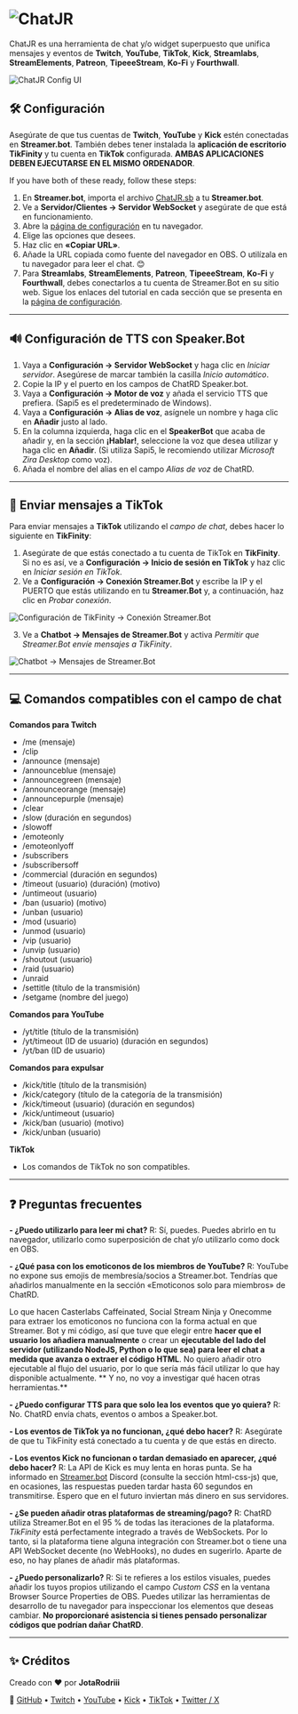 # ![ChatJR](https://i.imgur.com/Ifpd7Ay.png)

ChatJR es una herramienta de chat y/o widget superpuesto que unifica mensajes y eventos de **Twitch**, **YouTube**, **TikTok**, **Kick**, **Streamlabs**, **StreamElements**, **Patreon**, **TipeeeStream**, **Ko-Fi** y **Fourthwall**.

![ChatJR Config UI](https://i.imgur.com/ezrWaI2.png)

## 🛠️ Configuración

Asegúrate de que tus cuentas de **Twitch**, **YouTube** y **Kick** estén conectadas en **Streamer.bot**. También debes tener instalada la **aplicación de escritorio TikFinity** y tu cuenta en **TikTok** configurada. **AMBAS APLICACIONES DEBEN EJECUTARSE EN EL MISMO ORDENADOR**.

If you have both of these ready, follow these steps:

1. En **Streamer.bot**, importa el archivo [ChatJR.sb](https://github.com/JotaRodriii/chatrd/blob/main/chatrd.sb) a tu **Streamer.bot**.
2. Ve a **Servidor/Clientes → Servidor WebSocket** y asegúrate de que está en funcionamiento.
5. Abre la [página de configuración](https://JotaRodriii.github.io/ChatRD) en tu navegador.
6. Elige las opciones que desees.
7. Haz clic en **«Copiar URL»**.
8. Añade la URL copiada como fuente del navegador en OBS. O utilízala en tu navegador para leer el chat. 😊
9. Para **Streamlabs**, **StreamElements**, **Patreon**, **TipeeeStream**, **Ko-Fi** y **Fourthwall**, debes conectarlos a tu cuenta de Streamer.Bot en su sitio web. Sigue los enlaces del tutorial en cada sección que se presenta en la [página de configuración](https://JotaRodriii.github.io/ChatRD).

---

## 🔊 Configuración de TTS con Speaker.Bot

1. Vaya a **Configuración → Servidor WebSocket** y haga clic en *Iniciar servidor*. Asegúrese de marcar también la casilla *Inicio automático*.
2. Copie la IP y el puerto en los campos de ChatRD Speaker.bot.
3. Vaya a **Configuración → Motor de voz** y añada el servicio TTS que prefiera. (Sapi5 es el predeterminado de Windows).
4. Vaya a **Configuración → Alias de voz**, asígnele un nombre y haga clic en **Añadir** justo al lado.
5. En la columna izquierda, haga clic en el **SpeakerBot** que acaba de añadir y, en la sección **¡Hablar!**, seleccione la voz que desea utilizar y haga clic en **Añadir**. (Si utiliza Sapi5, le recomiendo utilizar *Microsoft Zira Desktop* como voz).
6. Añada el nombre del alias en el campo *Alias de voz* de ChatRD.

---

## 💬 Enviar mensajes a TikTok
Para enviar mensajes a **TikTok** utilizando el *campo de chat*, debes hacer lo siguiente en **TikFinity**:

1. Asegúrate de que estás conectado a tu cuenta de TikTok en **TikFinity**. Si no es así, ve a **Configuración → Inicio de sesión en TikTok** y haz clic en *Iniciar sesión en TikTok*.
2. Ve a **Configuración → Conexión Streamer.Bot** y escribe la IP y el PUERTO que estás utilizando en tu **Streamer.Bot** y, a continuación, haz clic en *Probar conexión*.

![Configuración de TikFinity → Conexión Streamer.Bot](https://i.imgur.com/h0QDnNX.png)

3. Ve a **Chatbot → Mensajes de Streamer.Bot** y activa *Permitir que Streamer.Bot envíe mensajes a TikFinity*. 

![Chatbot → Mensajes de Streamer.Bot](https://i.imgur.com/IGQ5xQq.png)

---

## 💻 Comandos compatibles con el campo de chat

**Comandos para Twitch**
- /me (mensaje)
- /clip
- /announce (mensaje)
- /announceblue (mensaje)
- /announcegreen (mensaje)
- /announceorange (mensaje)
- /announcepurple (mensaje)
- /clear
- /slow (duración en segundos)
- /slowoff
- /emoteonly
- /emoteonlyoff
- /subscribers
- /subscribersoff
- /commercial (duración en segundos)
- /timeout (usuario) (duración) (motivo)
- /untimeout (usuario)
- /ban (usuario) (motivo)
- /unban (usuario)
- /mod (usuario)
- /unmod (usuario)
- /vip (usuario)
- /unvip (usuario)
- /shoutout (usuario)
- /raid (usuario)
- /unraid
- /settitle (título de la transmisión)
- /setgame (nombre del juego)

**Comandos para YouTube**
- /yt/title (título de la transmisión)
- /yt/timeout (ID de usuario) (duración en segundos)
- /yt/ban (ID de usuario)

**Comandos para expulsar**
- /kick/title (título de la transmisión)
- /kick/category (título de la categoría de la transmisión)
- /kick/timeout (usuario) (duración en segundos)
- /kick/untimeout (usuario)
- /kick/ban (usuario) (motivo)
- /kick/unban (usuario)

**TikTok**
- Los comandos de TikTok no son compatibles.


---

## ❓ Preguntas frecuentes
**- ¿Puedo utilizarlo para leer mi chat?**
R: Sí, puedes. Puedes abrirlo en tu navegador, utilizarlo como superposición de chat y/o utilizarlo como dock en OBS.

**- ¿Qué pasa con los emoticonos de los miembros de YouTube?**
R: YouTube no expone sus emojis de membresía/socios a Streamer.bot. Tendrías que añadirlos manualmente en la sección «Emoticonos solo para miembros» de ChatRD.

Lo que hacen Casterlabs Caffeinated, Social Stream Ninja y Onecomme para extraer los emoticonos no funciona con la forma actual en que Streamer. Bot y mi código, así que tuve que elegir entre **hacer que el usuario los añadiera manualmente** o crear un **ejecutable del lado del servidor (utilizando NodeJS, Python o lo que sea) para leer el chat a medida que avanza o extraer el código HTML**. No quiero añadir otro ejecutable al flujo del usuario, por lo que sería más fácil utilizar lo que hay disponible actualmente. ** Y no, no voy a investigar qué hacen otras herramientas.**

**- ¿Puedo configurar TTS para que solo lea los eventos que yo quiera?**
R: No. ChatRD envía chats, eventos o ambos a Speaker.bot.

**- Los eventos de TikTok ya no funcionan, ¿qué debo hacer?**
R: Asegúrate de que tu TikFinity está conectado a tu cuenta y de que estás en directo.

**- Los eventos Kick no funcionan o tardan demasiado en aparecer, ¿qué debo hacer?**
R: La API de Kick es muy lenta en horas punta. Se ha informado en [Streamer.bot](https://discord.streamer.bot/) Discord (consulte la sección html-css-js) que, en ocasiones, las respuestas pueden tardar hasta 60 segundos en transmitirse. Espero que en el futuro inviertan más dinero en sus servidores.

**- ¿Se pueden añadir otras plataformas de streaming/pago?**
R: ChatRD utiliza Streamer.Bot en el 95 % de todas las iteraciones de la plataforma. *TikFinity* está perfectamente integrado a través de WebSockets. Por lo tanto, si la plataforma tiene alguna integración con Streamer.bot o tiene una API WebSocket decente (no WebHooks), no dudes en sugerirlo. Aparte de eso, no hay planes de añadir más plataformas.

**- ¿Puedo personalizarlo?**
R: Si te refieres a los estilos visuales, puedes añadir los tuyos propios utilizando el campo *Custom CSS* en la ventana Browser Source Properties de OBS. Puedes utilizar las herramientas de desarrollo de tu navegador para inspeccionar los elementos que deseas cambiar. **No proporcionaré asistencia si tienes pensado personalizar códigos que podrían dañar ChatRD**.

---

## ✨ Créditos

Creado con ❤️ por **JotaRodriii**  

🔗 [GitHub](https://github.com/JotaRodriii) • [Twitch](https://twitch.tv/JotaRodriii) • [YouTube](https://youtube.com/@JotaRodriii) • [Kick](https://kick.com/JotaRodriii) • [TikTok](https://tiktok.com/@JotaRodriii) • [Twitter / X](https://twitter.com/JotaRodriii)  